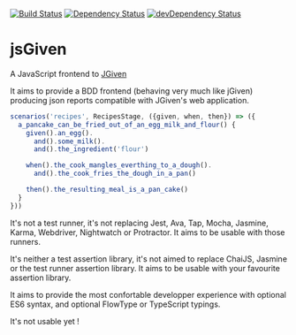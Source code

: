 [![Build Status](https://travis-ci.org/jsGiven/jsGiven.svg?branch=master)](https://travis-ci.org/jsGiven/jsGiven)
[![Dependency Status](https://david-dm.org/jsGiven/jsGiven.svg)](https://david-dm.org/jsGiven/jsGiven)
[![devDependency Status](https://david-dm.org/jsGiven/jsGiven/dev-status.svg)](https://david-dm.org/jsGiven/jsGiven#info=devDependencies)


# jsGiven

A JavaScript frontend to [JGiven](http://jgiven.org/)

It aims to provide a BDD frontend (behaving very much like jGiven) producing json reports compatible with JGiven's web application.
```javascript
scenarios('recipes', RecipesStage, ({given, when, then}) => ({
  a_pancake_can_be_fried_out_of_an_egg_milk_and_flour() {
    given().an_egg().
      and().some_milk().
      and().the_ingredient('flour')

    when().the_cook_mangles_everthing_to_a_dough().
      and().the_cook_fries_the_dough_in_a_pan()

    then().the_resulting_meal_is_a_pan_cake()
  }
}))
```

It's not a test runner, it's not replacing Jest, Ava, Tap, Mocha, Jasmine, Karma, Webdriver, Nightwatch or Protractor.
It aims to be usable with those runners.

It's neither a test assertion library, it's not aimed to replace ChaiJS, Jasmine or the test runner assertion library.
It aims to be usable with your favourite assertion library.

It aims to provide the most confortable developper experience with optional ES6 syntax, and optional FlowType or TypeScript typings.

It's not usable yet !
